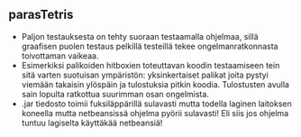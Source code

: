 ## parasTetris
* Paljon testauksesta on tehty suoraan testaamalla ohjelmaa, sillä graafisen puolen testaus pelkillä testeillä tekee ongelmanratkonnasta toivottaman vaikeaa.
* Esimerkiksi palikoiden hitboxien toteuttavan koodin testaamiseen tein sitä varten suotuisan ympäristön: yksinkertaiset palikat joita pystyi viemään takaisin ylöspäin ja tulostuksia pitkin koodia. Tulostusten avulla sain lopulta ratkottua suurimman osan ongelmista.
* .jar tiedosto toimii fuksiläppärillä sulavasti mutta todella laginen laitoksen koneella mutta netbeansissä ohjelma pyörii sulavasti! Eli siis jos ohjelma tuntuu lagiselta käyttäkää netbeansiä!
